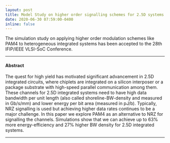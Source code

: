 ```yaml
---
layout: post
title: Model Study on higher order signalling schemes for 2.5D systems accepted for 28th VLSI-SoC.
date: 2020-06-30 07:59:00-0400
inline: false
---
```


The simulation study on applying higher order modulation schemes like PAM4 to heterogeneous integrated systems has been accepted to the 28th IFIP/IEEE VLSI-SoC Conference. 

***
#### Abstract 
The quest for high yield has motivated significant advancement in 2.5D integrated circuits, where chiplets are integrated on a silicon interposer or a package substrate with high-speed parallel communication among them. These channels for 2.5D integrated systems need to have high data bandwidth per unit length (also called shoreline-BW-density and measured in Gb/s/mm) and lower energy per bit area (measured in pJ/b). Typically, NRZ signalling is used but achieving higher data rates continues to be a major challenge. In this paper we explore PAM4 as an alternative to NRZ for signalling the channels. Simulations show that we can achieve up to 63% more energy-efficiency and 27% higher BW density for 2.5D integrated systems.

***
